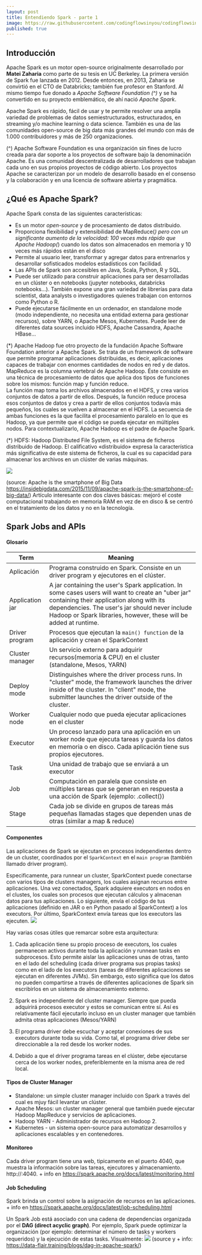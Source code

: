 ```yaml
---
layout: post
title: Entendiendo Spark - parte 1
image: https://raw.githubusercontent.com/codingflowsinyou/codingflowsinyou.github.io/master/assets/img/posts/2021-08-07-Entendiendo-Spark-parte-1/ecosistema_spark.PNG
published: true
---
```


## Introducción

Apache Spark es un motor open-source originalmente desarrollado por **Matei Zaharia** como parte de su tesis en UC Berkeley. La primera versión de Spark fue lanzada en 2012. Desde entonces, en 2013, Zaharia se convirtió en el CTO de Databricks; también fue profesor en Stanford. Al mismo tiempo fue donado a *Apache Software Foundation (^)* y se ha convertido en su proyecto emblemático, de ahí nació *Apache Spark*.

Apache Spark es rápido, fácil de usar y te permite resolver una amplia variedad de problemas de datos semiestructurados, estructurados, en streaming y/o machine learning o data science. También es una de las comunidades open-source de big data más grandes del mundo con más de 1.000 contribuidores y más de 250 organizaciones.

(^) Apache Software Foundation es una organización sin fines de lucro creada para dar soporte a los proyectos de software bajo la denominación Apache. Es una comunidad descentralizada de desarrolladores que trabajan cada uno en sus propios proyectos de código abierto. Los proyectos Apache se caracterizan por un modelo de desarrollo basado en el consenso y la colaboración y en una licencia de software abierta y pragmática.


## ¿Qué es Apache Spark?
Apache Spark consta de las siguientes características:
* Es un motor *open-source* y de procesamiento de datos distribuido.
* Proporciona flexibilidad y extensibilidad de MapReduce(*) pero con un significante aumento de la velocidad: 100 veces más rápido que Apache Hadoop(*) cuando los datos son almacenados en memoria y 10 veces más rápidos están en el disco
* Permite al usuario leer, transformar y agregar datos para entrenarlos y desarrollar sofisticados modelos estadísticos con facilidad. 
* Las APIs de Spark son accesibles en Java, Scala, Python, R y SQL.
* Puede ser utilizado para construir aplicaciones para ser desarrolladas en un clúster o en notebooks (jupyter notebooks, databricks notebooks...). También expone una gran variedad de librerías para data scientist, data analysts o investigadores quienes trabajan con entornos como Python o R.
* Puede ejecutarse fácilmente en un ordenador, en standalone mode (modo independiente, no necesita una entidad externa para gestionar recursos), sobre YARN, o Apache Mesos, Kubernetes. Puede leer de diferentes data sources incluido HDFS, Apache Cassandra, Apache HBase... 

(*) Apache Hadoop fue otro proyecto de la fundación Apache Software Foundation anterior a Apache Spark. Se trata de un framework de software que permite programar aplicaciones distribuidas, es decir, aplicaciones capaces de trabajar con enormes cantidades de nodos en red y de datos. MapReduce es la columna vertebral de Apache Hadoop. Éste consiste en una técnica de procesamiento de datos que aplica dos tipos de funciones sobre los mismos: función map y función reduce.  
La función map toma los archivos almacenados en el HDFS, y crea varios conjuntos de datos a partir de ellos. Después, la función reduce procesa esos conjuntos de datos y crea a partir de ellos conjuntos todavía más pequeños, los cuales se vuelven a almacenar en el HDFS. La secuencia de ambas funciones es la que facilita el procesamiento paralelo en lo que es Hadoop, ya que permite que el código se pueda ejecutar en múltiples nodos. Para contextualizarlo, Apache Hadoop es el padre de Apache Spark.

(*) HDFS: Hadoop Distributed File System, es el sistema de ficheros distribuido de Hadoop. El calificativo «distribuido» expresa la característica más significativa de este sistema de ficheros, la cual es su capacidad para almacenar los archivos en un clúster de varias máquinas.

<img src="https://raw.githubusercontent.com/codingflowsinyou/codingflowsinyou.github.io/master/assets/img/posts/2021-08-07-Entendiendo-Spark-parte-1/ecosistema_spark.PNG">

(source: Apache is the smartphone of Big Data https://insidebigdata.com/2015/11/09/apache-spark-is-the-smartphone-of-big-data/) 
Artículo interesante con dos claves básicas: mejoró el coste computacional trabajando en memoria RAM en vez de en disco & se centró en el tratamiento de los datos y no en la tecnología.

## Spark Jobs and APIs

#### Glosario
| Term            | Meaning |  
|-----------------|----------|
| Aplicación     | Programa construido en Spark. Consiste en un driver program y ejecutores en el clúster.|
| Application jar | A jar containing the user's Spark application. In some cases users will want to create an "uber jar" containing their application along with its dependencies. The user's jar should never include Hadoop or Spark libraries, however, these will be added at runtime.|
| Driver program  | Procesos que ejecutan la `main() function` de la aplicación y crean el SparkContext|
| Cluster manager | Un servicio externo para adquirir recursos(memoria & CPU) en el cluster (standalone, Mesos, YARN) |
| Deploy mode     | Distinguishes where the driver process runs. In "cluster" mode, the framework launches the driver inside of the cluster. In "client" mode, the submitter launches the driver outside of the cluster.|
| Worker node     | Cualquier nodo que pueda ejecutar aplicaciones en el cluster |
| Executor        | Un proceso lanzado para una aplicación en un worker node que ejecuta tareas y guarda los datos en memoria o en disco. Cada aplicación tiene sus propios ejecutores.|
| Task            | Una unidad de trabajo que se enviará a un executor |
| Job             | Computación en paralela que consiste en múltiples tareas que se generan en respuesta a una acción de Spark (ejemplo: .collect())|
| Stage           | Cada job se divide en grupos de tareas más pequeñas llamadas stages que dependen unas de otras (similar a map & reduce)|

#### Componentes
Las aplicaciones de Spark se ejecutan en procesos independientes dentro de un cluster, coordinados por el `SparkContext` en el `main program` (también llamado driver program).

Especificamente, para runnear un cluster, SparkContext puede conectarse con varios tipos de clusters managers, los cuales asignan recursos entre aplicaciones. Una vez conectados, Spark adquiere executors en nodos en el clustes, los cuales son procesos que ejecutan cálculos y almacenan datos para tus aplicaciones. Lo siguiente, envía el código de tus aplicaciones (definido en JAR o en Python pasado al SparkContext) a los executors. Por último, SparkContext envía tareas que los executors las ejecuten.
<img src="https://raw.githubusercontent.com/codingflowsinyou/codingflowsinyou.github.io/master/assets/img/posts/2021-08-07-Entendiendo-Spark-parte-1/cluster_spark.png">

Hay varias cosas útiles que remarcar sobre esta arquitectura:
1. Cada aplicación tiene su propio proceso de executors, los cuales permanecen activos durante toda la aplicación y runnean tasks en subprocesos. Esto permite aislar las aplicaciones unas de otras, tanto en el lado del scheduling (cada driver programa sus propias tasks) como en el lado de los executors (tareas de diferentes aplicaciones se ejecutan en diferentes JVMs). Sin embargo, esto significa que los datos no pueden compartirse a través de diferentes aplicaciones de Spark sin escribirlos en un sistema de almacenamiento externo.

2. Spark es independiente del cluster manager. Siempre que pueda adquirirá procesos executor y estos se comunican entre sí. Así es relativamente fácil ejecutarlo incluso en un cluster manager que también admita otras aplicaciones (Mesos/YARN)

3. El programa driver debe escuchar y aceptar conexiones de sus executors durante toda su vida. Como tal, el programa driver debe ser direccionable a la red desde los worker nodes.

4. Debido a que el driver programa tareas en el clúster, debe ejecutarse cerca de los worker nodes, preferiblemente en la misma area de red local.

#### Tipos de Cluster Manager
* Standalone: un simple cluster manager incluido con Spark a través del cual es mjuy fácil levantar un clúster.
* Apache Mesos: un cluster manager general que también puede ejecutar Hadoop MapReduce y servicios de aplicaciones.
* Hadoop YARN -  Administrador de recursos en Hadoop 2.
* Kubernetes - un sistema open-source para automatizar desarrollos y aplicaciones escalables y en contenedores.

#### Monitoreo
Cada driver program tiene una web, tipicamente en el puerto 4040, que muestra la información sobre las tareas, ejecutores y almacenamiento. http://<driver-node>:4040. + info en https://spark.apache.org/docs/latest/monitoring.html


#### Job Scheduling
Spark brinda un control sobre la asignación de recursos en las aplicaciones. + info en https://spark.apache.org/docs/latest/job-scheduling.html

Un Spark Job está asociado con una cadena de dependencias organizada por el **DAG (direct acyclic graph)**. Por ejemplo, Spark puede optimizar la organización (por ejemplo: determinar el número de tasks y workers requeridos) y la ejecución de estas tasks. Visualmente:
<img src="https://raw.githubusercontent.com/codingflowsinyou/codingflowsinyou.github.io/master/assets/img/posts/2021-08-07-Entendiendo-Spark-parte-1/DAG2.PNG">
(source y + info: https://data-flair.training/blogs/dag-in-apache-spark/)

